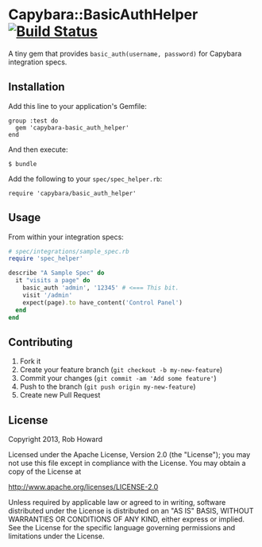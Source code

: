 # Capybara::BasicAuthHelper [![Build Status](https://travis-ci.org/damncabbage/capybara-basic_auth_helper.png)](https://travis-ci.org/damncabbage/capybara-basic_auth_helper)

A tiny gem that provides `basic_auth(username, password)` for Capybara integration specs.

## Installation

Add this line to your application's Gemfile:

    group :test do
      gem 'capybara-basic_auth_helper'
    end

And then execute:

    $ bundle

Add the following to your `spec/spec_helper.rb`:

    require 'capybara/basic_auth_helper'


## Usage

From within your integration specs:

```ruby
# spec/integrations/sample_spec.rb
require 'spec_helper'

describe "A Sample Spec" do
  it "visits a page" do
    basic_auth 'admin', '12345' # <=== This bit.
    visit '/admin'
    expect(page).to have_content('Control Panel')
  end
end
```

## Contributing

1. Fork it
2. Create your feature branch (`git checkout -b my-new-feature`)
3. Commit your changes (`git commit -am 'Add some feature'`)
4. Push to the branch (`git push origin my-new-feature`)
5. Create new Pull Request

## License

Copyright 2013, Rob Howard

Licensed under the Apache License, Version 2.0 (the "License");
you may not use this file except in compliance with the License.
You may obtain a copy of the License at

  http://www.apache.org/licenses/LICENSE-2.0

Unless required by applicable law or agreed to in writing, software
distributed under the License is distributed on an "AS IS" BASIS,
WITHOUT WARRANTIES OR CONDITIONS OF ANY KIND, either express or implied.
See the License for the specific language governing permissions and
limitations under the License.

